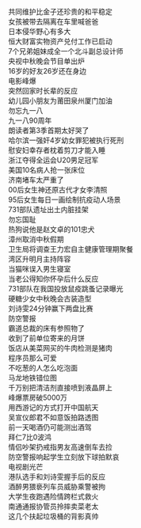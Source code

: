 共同维护比金子还珍贵的和平稳定  
女孩被带去隔离在车里喊爸爸  
日本侵华野心有多大  
恒大财富实物资产兑付工作已启动  
7个兄弟姐妹成全一个北斗副总设计师  
央视中秋晚会节目单出炉  
16岁的好友26岁还在身边  
电影峰爆  
突然回家时长辈的反应  
幼儿园小朋友为莆田泉州厦门加油  
勿忘九一八  
九一八90周年  
朗读者第3季首期太好哭了  
哈尔滨一强奸4岁幼女罪犯被执行死刑  
慰安妇幸存者枕着剪刀才能入睡  
浙江夺得全运会U20男足冠军  
美国10名病人抢一张床位  
济南堵车太严重了  
00后女生神还原古代才女李清照  
95后女生每日一画绘制抗疫动人场景  
731部队遗址出土内脏挂架  
勿忘国耻  
热狗说他是赵文卓的101忠犬  
漳州取消中秋假期  
卫生局将调查王力宏自主健康管理期聚餐  
湾区升明月主持阵容  
当猫咪误入男生寝室  
当老公得知你怀孕后什么反应  
731部队在我国投放鼠疫跳蚤记录曝光  
硬糖少女中秋晚会古装造型  
刘诗雯24分钟赢下两盘比赛  
防空警报  
霸道总裁的床有参照物了  
收到了前单位寄来的月饼  
饭店从美菜网买的牛肉检测是猪肉  
程序员那么可爱  
不吃葱的人怎么吃泡面  
马龙地铁错位图  
千万别把清洁剂直接喷到液晶屏上  
峰爆票房破5000万  
用西游记的方式打开中国航天  
吴宣仪郎君不如意饭拍路透图  
前一天喝酒仍可能测出酒驾  
拜仁7比0波鸿  
情侣吵架扔戒指男友高速倒车去捡  
防空警报响起学生立刻放下球拍默哀  
电视剧光芒  
港队选手和刘诗雯握手后的反应  
酒醉男猥亵列车员威胁乘警被拘  
大学生夜跑遇险情跨栏式救火  
南通通报协管员拎摔卖菜老太  
这几个扶起垃圾桶的背影真帅  
